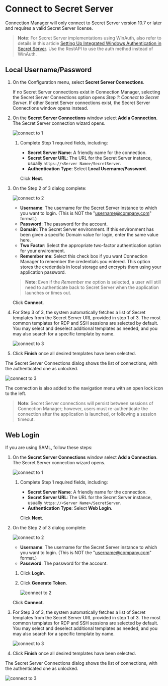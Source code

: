 [title]: # (Connect to Secret Server)
[tags]: # (connect, secret server)
[priority]: # (300)
# Connect to Secret Server

Connection Manager will only connect to Secret Server version 10.7 or later and requires a valid Secret Server license.

>**Note**: For Secret Server implementations using WinAuth, also refer to details in this article [Setting Up Integrated Windows Authentication in Secret Server](https://thycotic.force.com/support/s/article/Setting-Up-Integrated-Windows-Authentication-in-Secret-Server-10-0). Use the RestAPI to use the auth method instead of WinAuth. 

## Local Username/Password

1. On the Configuration menu, select __Secret Server Connections__.

   If no Secret Server connections exist in Connection Manager, selecting the Secret Server Connections option opens _Step 1: Connect to Secret Server_. If other Secret Server connections exist, the Secret Server Connections window opens instead.

1. On the __Secret Server Connections__ window select __Add a Connection__. The Secret Server connection wizard opens.

   ![connect to 1](images/con-2.png "Connect to dialog Step 1 of 3")
   1. Complete Step 1 required fields, including:

      * __Secret Server Name__: A friendly name for the connection.
      * __Secret Server URL__: The URL for the Secret Server instance, usually `https://<Server Name>/SecretServer`.
      * __Authentication Type__: Select __Local Username/Password__.
  
      Click __Next__.
1. On the Step 2 of 3 dialog complete:

   ![connect to 2](images/con-3.png "Connect to dialog Step 2 of 3")

      * __Username__: The username for the Secret Server instance to which you want to login. (This is NOT the "username@company.com" format.)
      * __Password__: The password for the account.
      * __Domain__: The Secret Server environment. If this environment has been given a specific Domain value for login, enter the same value here.
      * __Two Factor__: Select the appropriate two-factor authentication option for your environment.
      * __Remember me__: Select this check box if you want Connection Manager to remember the credentials you entered. This option stores the credentials in local storage and encrypts them using your application password.

   >**Note**: Even if the *Remember me* option is selected, a user will still need to authenticate back to Secret Server when the application launches or times out.

   Click __Connect__.
1. For Step 3 of 3, the system automatically fetches a list of Secret templates from the Secret Server URL provided in step 1 of 3. The most common templates for RDP and SSH sessions are selected by default. You may select and deselect additional templates as needed, and you may also search for a specific template by name.

   ![connect to 3](images/con-4.png "Connect to dialog Step 3 of 3")
1. Click __Finish__ once all desired templates have been selected.

The Secret Server Connections dialog shows the list of connections, with the authenticated one as unlocked.

![connect to 3](images/con-5.png "List of connections")

The connection is also added to the navigation menu with an open lock icon to the left.

>**Note**: Secret Server connections will persist between sessions of Connection Manager; however, users must re-authenticate the connection after the application is launched, or following a session timeout.

## Web Login

If you are using SAML, follow these steps:

1. On the __Secret Server Connections__ window select __Add a Connection__. The Secret Server connection wizard opens.

   ![connect to 1](images/saml-1.png "Connect to dialog Step 1 of 3")
   1. Complete Step 1 required fields, including:

      * __Secret Server Name__: A friendly name for the connection.
      * __Secret Server URL__: The URL for the Secret Server instance, usually `https://<Server Name>/SecretServer`.
      * __Authentication Type__: Select __Web Login__.
  
      Click __Next__.
1. On the Step 2 of 3 dialog complete:

   ![connect to 2](images/saml-2.png "Connect to dialog Step 2 of 3")

      * __Username__: The username for the Secret Server instance to which you want to login. (This is NOT the "username@company.com" format.)
      * __Password__: The password for the account.

      1. Click __Login__.
      1. Click __Generate Token__.

         ![connect to 2](images/saml-3.png "Connect to dialog to generate a token")

      Click __Connect__.
1. For Step 3 of 3, the system automatically fetches a list of Secret templates from the Secret Server URL provided in step 1 of 3. The most common templates for RDP and SSH sessions are selected by default. You may select and deselect additional templates as needed, and you may also search for a specific template by name.

   ![connect to 3](images/con-3.png "Connect to dialog Step 3 of 3")
1. Click __Finish__ once all desired templates have been selected.

The Secret Server Connections dialog shows the list of connections, with the authenticated one as unlocked.

![connect to 3](images/con-5.png "List of connections")
